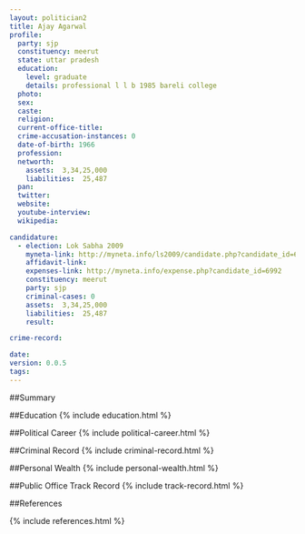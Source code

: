 ```yaml
---
layout: politician2
title: Ajay Agarwal
profile: 
  party: sjp
  constituency: meerut
  state: uttar pradesh
  education: 
    level: graduate
    details: professional l l b 1985 bareli college
  photo: 
  sex: 
  caste: 
  religion: 
  current-office-title: 
  crime-accusation-instances: 0
  date-of-birth: 1966
  profession: 
  networth: 
    assets:  3,34,25,000
    liabilities:  25,487
  pan: 
  twitter: 
  website: 
  youtube-interview: 
  wikipedia: 

candidature: 
  - election: Lok Sabha 2009
    myneta-link: http://myneta.info/ls2009/candidate.php?candidate_id=6992
    affidavit-link: 
    expenses-link: http://myneta.info/expense.php?candidate_id=6992
    constituency: meerut 
    party: sjp
    criminal-cases: 0
    assets:  3,34,25,000
    liabilities:  25,487
    result:  

crime-record: 

date: 
version: 0.0.5
tags: 
---
```

##Summary


##Education
{% include education.html %}


##Political Career
{% include political-career.html %}


##Criminal Record
{% include criminal-record.html %}


##Personal Wealth
{% include personal-wealth.html %}


##Public Office Track Record
{% include track-record.html %}


##References


{% include references.html %}